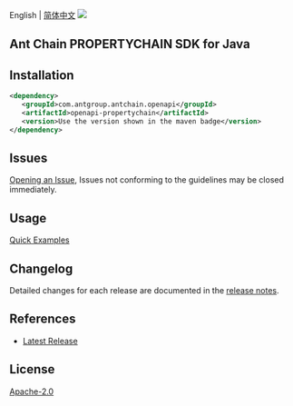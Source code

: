 English | [简体中文](README-CN.md)
![](https://aliyunsdk-pages.alicdn.com/icons/AlibabaCloud.svg)

## Ant Chain PROPERTYCHAIN SDK for Java

## Installation

```xml
<dependency>
   <groupId>com.antgroup.antchain.openapi</groupId>
   <artifactId>openapi-propertychain</artifactId>
   <version>Use the version shown in the maven badge</version>
</dependency>
```

## Issues
[Opening an Issue](https://github.com/alipay/antchain-openapi-prod-sdk/issues/new), Issues not conforming to the guidelines may be closed immediately.

## Usage
[Quick Examples](https://github.com/alipay/antchain-openapi-prod-sdk/blob/master/docs/0-Examples-EN.md#quick-examples)

## Changelog
Detailed changes for each release are documented in the [release notes](./ChangeLog.txt).

## References
* [Latest Release](https://github.com/alipay/antchain-openapi-prod-sdk/)

## License
[Apache-2.0](http://www.apache.org/licenses/LICENSE-2.0)
